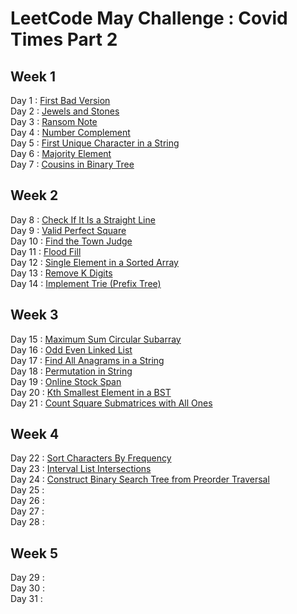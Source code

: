 # LeetCode May Challenge : Covid Times Part 2

## Week 1
Day 1 : [First Bad Version](https://leetcode.com/explore/challenge/card/may-leetcoding-challenge/534/week-1-may-1st-may-7th/3316/) <br>
Day 2 : [Jewels and Stones](https://leetcode.com/explore/challenge/card/may-leetcoding-challenge/534/week-1-may-1st-may-7th/3317/) <br>
Day 3 : [Ransom Note](https://leetcode.com/explore/challenge/card/may-leetcoding-challenge/534/week-1-may-1st-may-7th/3318/) <br>
Day 4 : [Number Complement](https://leetcode.com/explore/challenge/card/may-leetcoding-challenge/534/week-1-may-1st-may-7th/3319/) <br>
Day 5 : [First Unique Character in a String](https://leetcode.com/explore/challenge/card/may-leetcoding-challenge/534/week-1-may-1st-may-7th/3320/) <br>
Day 6 : [Majority Element](https://leetcode.com/explore/challenge/card/may-leetcoding-challenge/534/week-1-may-1st-may-7th/3321/) <br>
Day 7 : [Cousins in Binary Tree](https://leetcode.com/explore/challenge/card/may-leetcoding-challenge/534/week-1-may-1st-may-7th/3322/) <br>

## Week 2
Day 8 : [Check If It Is a Straight Line](https://leetcode.com/explore/challenge/card/may-leetcoding-challenge/535/week-2-may-8th-may-14th/3323/) <br>
Day 9 : [Valid Perfect Square](https://leetcode.com/explore/challenge/card/may-leetcoding-challenge/535/week-2-may-8th-may-14th/3324/) <br>
Day 10 : [Find the Town Judge](https://leetcode.com/explore/challenge/card/may-leetcoding-challenge/535/week-2-may-8th-may-14th/3325/) <br>
Day 11 : [Flood Fill](https://leetcode.com/explore/challenge/card/may-leetcoding-challenge/535/week-2-may-8th-may-14th/3326/) <br>
Day 12 : [Single Element in a Sorted Array](https://leetcode.com/explore/challenge/card/may-leetcoding-challenge/535/week-2-may-8th-may-14th/3327/) <br>
Day 13 : [Remove K Digits](https://leetcode.com/explore/challenge/card/may-leetcoding-challenge/535/week-2-may-8th-may-14th/3328/) <br>
Day 14 : [Implement Trie (Prefix Tree)](https://leetcode.com/explore/challenge/card/may-leetcoding-challenge/535/week-2-may-8th-may-14th/3329/) <br>

## Week 3
Day 15 : [Maximum Sum Circular Subarray](https://leetcode.com/explore/challenge/card/may-leetcoding-challenge/536/week-3-may-15th-may-21st/3330/) <br>
Day 16 : [Odd Even Linked List](https://leetcode.com/explore/challenge/card/may-leetcoding-challenge/536/week-3-may-15th-may-21st/3331/) <br>
Day 17 : [Find All Anagrams in a String](https://leetcode.com/explore/challenge/card/may-leetcoding-challenge/536/week-3-may-15th-may-21st/3332/) <br>
Day 18 : [Permutation in String](https://leetcode.com/explore/challenge/card/may-leetcoding-challenge/536/week-3-may-15th-may-21st/3333/) <br>
Day 19 : [Online Stock Span](https://leetcode.com/explore/challenge/card/may-leetcoding-challenge/536/week-3-may-15th-may-21st/3334/) <br>
Day 20 : [Kth Smallest Element in a BST](https://leetcode.com/explore/challenge/card/may-leetcoding-challenge/536/week-3-may-15th-may-21st/3335/) <br>
Day 21 : [Count Square Submatrices with All Ones](https://leetcode.com/explore/challenge/card/may-leetcoding-challenge/536/week-3-may-15th-may-21st/3336/) <br>

## Week 4
Day 22 : [Sort Characters By Frequency](https://leetcode.com/explore/challenge/card/may-leetcoding-challenge/537/week-4-may-22nd-may-28th/3337/) <br>
Day 23 : [Interval List Intersections](https://leetcode.com/explore/challenge/card/may-leetcoding-challenge/537/week-4-may-22nd-may-28th/3338/) <br>
Day 24 : [Construct Binary Search Tree from Preorder Traversal](https://leetcode.com/explore/challenge/card/may-leetcoding-challenge/537/week-4-may-22nd-may-28th/3339/) <br>
Day 25 : []() <br>
Day 26 : []() <br>
Day 27 : []() <br>
Day 28 : []() <br>

## Week 5
Day 29 : []() <br>
Day 30 : []() <br>
Day 31 : []() <br>
